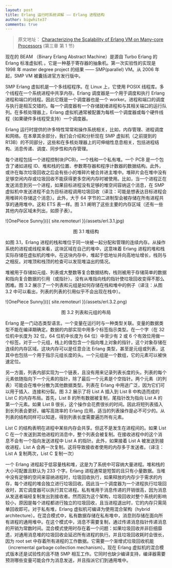```yaml
---
layout: post
title: Erlang 运行时系统详解 —— Erlang 进程结构
author: bigwhite37
comments: true
---
```


> 原文地址： [Characterizing the Scalability of Erlang VM on Many-core Processors](http://kth.diva-portal.org/smash/get/diva2:392243/FULLTEXT01) (第三章 第 1 节)

现在的 BEAM （Binary Erlang Abstract Machine）是源自 Turbo Erlang 的 Erlang 标准虚拟机 。它是一种基于寄存器的抽象机。第一次实验性的实现是 1998 年 master degree project 的结果 —— SMP(parallel) VM。从 2006 年起，SMP VM 被囊括进官方发行版中。

SMP Erlang 虚拟机是一个多线程程序。在 Linux 上，它使用 POSIX 线程库。多个线程在一个系统进程中共享内存。Erlang 调度器是一个用于调度和执行 Erlang 进程和端口的线程。因此它既是一个调度器也是一个 worker。进程和端口的调度与执行是相互交错的。每一个调度器有一个存储就绪进程和与其相关端口的运行队列。在多核处理器上，Erlang 虚拟机通常被配置为每核一个调度器或每个硬件线程（如果硬件多线程受支持）一个调度器。

Erlang 运行时提供的许多特性常常和操作系统相关，比如，内存管理、进程调度和网络。在本章其余部分，我们会介绍和分析现在 SMP 虚拟机（之前提到的 R13B）的不同部分，这些和在多核处理器上的可伸缩性息息相关，包括进程结构、消息传递、调度、同步性和内存管理。

每个进程包括一个进程控制块(PCB)，一个栈和一个私有堆。一个 PCB 是一个包含了诸如进程 ID、堆和栈的位置、参数寄存器和程序计数器的数据结构。此外，或许在每次垃圾回收之后会有些小的堆碎片被合并进主堆中。堆碎片会在堆中没有足够空闲内存或垃圾回收不能获得更多空闲内存时被使用。比如，当一个进程正在发送消息到另一个进程，如果目标进程没有足够的堆空间容纳这个消息，在 SMP 虚拟机中发送进程不会为目标进程调用垃圾回收（译注：可能是想表达目标进程会用堆碎片存储这个消息）。此外，大于 64 字节的二进制型会被存储在所有进程共享的通用堆中。这和 ETS 表一样。图 3.1 阐明了这些主要的内存区域（还有一些其他内存区域未列出，如原子表）。

![OnePiece Sunny]({{ site.remoteurl }}/assets/erl.3.1.jpg)
<center>图 3.1 堆结构</center>

如图 3.1，Erlang 进程的栈和堆位于同一块被一起分配和管理的连续内存。从操作系统的进程或线程来看，这块区域在自己的堆中，这意味着 Erlang 进程的堆和栈实际存储在虚拟机的堆中。在这块内存中，堆起于低地址并向高地址增长，栈则与之相反。对堆顶和栈顶的检查可以发现堆溢出的情况。

堆被用于存储如元组、列表或大整数等复合数据结构，栈则被用于存储简单的数据和指向复合数据的引用（或指针）。没有从堆指向栈的指针使垃圾回收变得不那么困难。图 3.2 展示了一个列表和元组是如何存储在栈和堆中的例子（译注：从图 3.2 中可以看出，列表的列表的引用似乎不会出现在栈中）。

![OnePiece Sunny]({{ site.remoteurl }}/assets/erl.3.2.png)
<center>图 3.2 列表和元组的布局</center>

Erlang 是一门动态类型语言。一个变量在运行时与一种类型关联。变量的数据类型不能在编译期确定。数据的内部实现中用多个标签指示类型。在一个字（在 32 位机中长度为 32 位，64 位机中长度为 64 位）中至少有 2 或 6 个有效位用做一个标签。对于一个元组，栈上的值包含一个指向堆上对象的指针，这个对象存储在连续的内存区域。这块内存可以是任意合法 Erlang 类型，甚至是元组或列表，这其中也包括一个用于指示元组长度的头。一个元组是一个数组，它的元素可以被快速定位。

另一方面，列表内部实现为一个链表，且没有用来记录列表长度的头。列表的每个元素依随指向下一个元素的指针，除了最后一个元素是个空指针。两个元素（的列表）可能会在堆中分散为其他数据类型。列表在 Erlang 中用途广泛，因为它们可以用于插入、连接和分裂。图 3.2 展示了将 List A 插入到 List B 中构造而成的 List C 的内存布局。首先，List B 的所有数据被复制，尾指针改为指向 List A 的第一个元素。如果 List B 很长，这个操作会花费很长的时间。因此将短列表插入到长列表会更好。编写高效率的 Erlang 应用，适当的列表操作是必不可少的。从列表的结构同样可以知道，得到列表长度需要遍历所有元素。

List C 的结构表明在进程中某些内存会共享。但这不是发生在进程间的。如果 List C 在一个发送到其他进程的消息中，整个列表会被复制。在接收进程中的这个消息不会有一个指向发送进程中 List A 的指针。此外，如果接着 List A 被发送到接收进程，List A 会再一次复制。这将导致接收者使用的内存多于发送者。（译注：List A 复制两次，List C 复制一次）

一个 Erlang 进程起于低容量栈和堆，这是为了系统中可容纳大量进程。堆和栈的大小可配置且默认为 233 个字。Erlang 进程通常是短暂的且只有小量数据。当堆中没有足够的空间来容纳进程时，垃圾回收执行，如果释放的内存少于需求的内存，每个进程的堆会独立进行垃圾回收。因此当一个调度器为一个进程执行垃圾回收时，其它调度器可以执行其它进程。私有堆用于消息传递的开销很高，因为消息从发送者端经复制发出到接收者。然而因为这个架构，垃圾回收对整个系统的影响较小，原因是每个进程都进行独立的垃圾回收，且当进程退出时，它的内存只需简单回收即可。对于私有堆，Erlang 虚拟机可编译为使用混合架构（hybrid architecture）。在混合模式中，私有数据存储在私有堆中，消息则存储在面向所有进程的通用堆中。在这个模式中，消息不需要复制，通过传递消息指针传递消息的开销为常数时间。混合模式使用时存在着一个问题：如果垃圾回收并非巨细靡遗，对通用消息堆的垃圾回收会延迟所有进程的执行。并且垃圾回收耗时会很长，因为 root set 中存着所有进程的工作数据。它需要一个渐增式垃圾回收机能（incremental garbage collection mechanism）。现在 Erlang 虚拟机的混合模式版本还是试验性的且不随 SMP 相互工作。它同时也缺少编译支持，编译器需要预测哪些变量可能会作为消息发送，并且指派它们到通用堆中。
